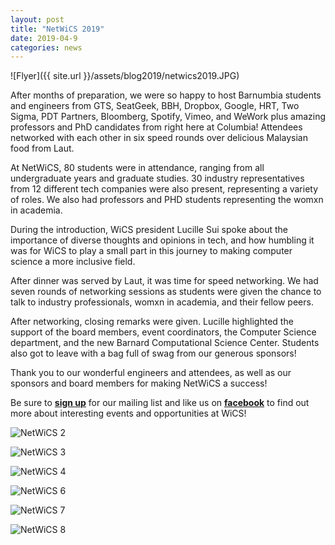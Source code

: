 ```yaml
---
layout: post
title: "NetWiCS 2019"
date: 2019-04-9
categories: news
---
```


![Flyer]({{ site.url }}/assets/blog2019/netwics2019.JPG)

After months of preparation, we were so happy to host Barnumbia students and engineers from GTS, SeatGeek, BBH, Dropbox, Google, HRT, Two Sigma, PDT Partners, Bloomberg, Spotify, Vimeo, and WeWork plus amazing professors and PhD candidates from right here at Columbia! Attendees networked with each other in six speed rounds over delicious Malaysian food from Laut.

At NetWiCS, 80 students were in attendance, ranging from all undergraduate years and graduate studies. 30 industry representatives from 12 different tech companies were also present, representing a variety of roles. We also had professors and PHD students representing the womxn in academia.

During the introduction, WiCS president Lucille Sui spoke about the importance of diverse thoughts and opinions in tech, and how humbling it was for WiCS to play a small part in this journey to making computer science a more inclusive field.

After dinner was served by Laut, it was time for speed networking. We had seven rounds of networking sessions as students were given the chance to talk to industry professionals, womxn in academia, and their fellow peers.

After networking, closing remarks were given. Lucille highlighted the support of the board members, event coordinators, the Computer Science department, and the new Barnard Computational Science Center. Students also got to leave with a bag full of swag from our generous sponsors!

Thank you to our wonderful engineers and attendees, as well as our sponsors and board members for making NetWiCS a success!

Be sure to [**sign up**][mailinglist] for our mailing list and like us on [**facebook**][facebook] to find out more about interesting events and opportunities at WiCS! 

[mailinglist]: http://columbia.us9.list-manage.com/subscribe?u=4c6a1c710f8ab9cce10272368&id=593b5faa43
[facebook]:https://www.facebook.com/CUWICS

![NetWiCS 2](/assets/blog2019/netwics2.JPG)

![NetWiCS 3](/assets/blog2019/netwics3.JPG)

![NetWiCS 4](/assets/blog2019/netwics4.JPG)

![NetWiCS 6](/assets/blog2019/netwics6.JPG)

![NetWiCS 7](/assets/blog2019/netwics7.JPG)

![NetWiCS 8](/assets/blog2019/netwics8.JPG)
